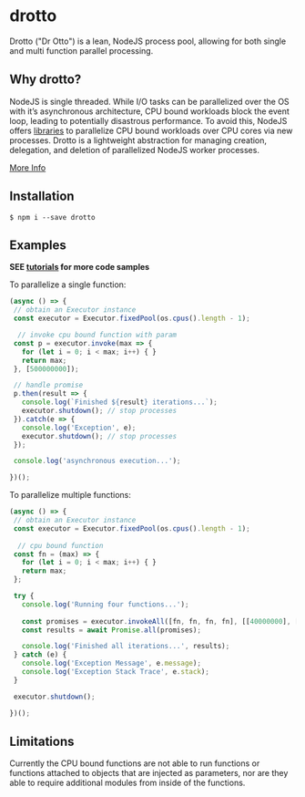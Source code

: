 # drotto

Drotto ("Dr Otto") is a lean, NodeJS process pool, allowing for both single and multi function parallel processing.

## Why drotto?

NodeJS is single threaded.  While I/O tasks can be parallelized over the OS with it’s asynchronous architecture, CPU bound workloads block the event loop, leading to potentially disastrous performance.  To avoid this, NodeJS offers [libraries](https://nodejs.org/api/child_process.html) to parallelize CPU bound workloads over CPU cores via new processes.  Drotto is a lightweight abstraction for managing creation, delegation, and deletion of parallelized NodeJS worker processes.

[More Info](http://jessesnet.com/development-notes/2017/cpu-workloads-nodejs-processor-parallelism/)

## Installation

```shell
$ npm i --save drotto
```

## Examples

**SEE [tutorials](https://github.com/jessecascio/drotto-tutorials) for more code samples**

To parallelize a single function:

```js
(async () => {
 // obtain an Executor instance
 const executor = Executor.fixedPool(os.cpus().length - 1);

  // invoke cpu bound function with param
 const p = executor.invoke(max => {
   for (let i = 0; i < max; i++) { }
   return max;
 }, [500000000]);

 // handle promise
 p.then(result => {
   console.log(`Finished ${result} iterations...`);
   executor.shutdown(); // stop processes
 }).catch(e => {
   console.log('Exception', e);
   executor.shutdown(); // stop processes
 });

 console.log('asynchronous execution...');

})();
```
To parallelize multiple functions:

```js
(async () => {
 // obtain an Executor instance
 const executor = Executor.fixedPool(os.cpus().length - 1);
 
  // cpu bound function
 const fn = (max) => {
   for (let i = 0; i < max; i++) { }
   return max;
 };

 try {
   console.log('Running four functions...');
  
   const promises = executor.invokeAll([fn, fn, fn, fn], [[40000000], [20000000], [60000000], [30000000]]);
   const results = await Promise.all(promises);

   console.log('Finished all iterations...', results);
 } catch (e) {
   console.log('Exception Message', e.message);
   console.log('Exception Stack Trace', e.stack);
 }

 executor.shutdown();

})();
```
## Limitations

Currently the CPU bound functions are not able to run functions or functions attached to objects that are injected as parameters, nor are they able to require additional modules from inside of the functions.